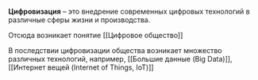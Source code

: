 **Цифровизация** – это внедрение современных цифровых технологий в различные сферы жизни и производства.

Отсюда возникает понятие [[Цифровое общество]]

В последствии цифровизации общества возникает множество различных технологий, например, [[Большие данные (Big Data)]], [[Интернет вещей (Internet of Things, IoT)]]
